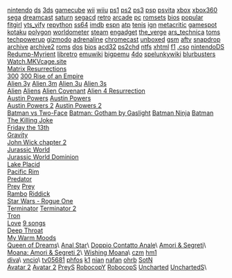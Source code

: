 [nintendo](https://r-roms.github.io/Nintendo/nintendo-games)
[ds](https://r-roms.github.io/Nintendo/nintendo-ds)
[3ds](https://r-roms.github.io/Nintendo/nintendo-3ds)
[gamecube](https://r-roms.github.io/Nintendo/nintendo-gamecube)
[wii](https://r-roms.github.io/Nintendo/nintendo-wii)
[wiiu](https://r-roms.github.io/Nintendo/nintendo-wii-u)
[ps1](https://r-roms.github.io/Sony/sony-playstation)
[ps2](https://r-roms.github.io/Sony/sony-playstation-2)
[ps3](https://r-roms.github.io/Sony/sony-playstation-3)
[psp](https://r-roms.github.io/Sony/sony-playstation-portable)
[psvita](https://r-roms.github.io/Sony/sony-playstation-vita)
[xbox](https://r-roms.github.io/Microsoft/microsoft-xbox)
[xbox360](https://r-roms.github.io/Microsoft/microsoft-xbox360)
[sega](https://r-roms.github.io/Sega/sega-games)
[dreamcast](https://r-roms.github.io/Sega/sega-dreamcast)
[saturn](https://r-roms.github.io/Sega/sega-saturn)
[segacd](https://r-roms.github.io/Sega/sega-cd)
[retro](https://r-roms.github.io/Retro%20&%20Arcade/retro-games)
[arcade](https://r-roms.github.io/Retro%20&%20Arcade/arcade)
[pc](https://r-roms.github.io/PC/pc-games)
[romsets](https://r-roms.github.io/Miscellaneous/rom-sets)
[bios](https://r-roms.github.io/Miscellaneous/bios-files)
[popular](https://r-roms.github.io/Populars/about-rvz-files)\
[fitgirl](https://fitgirl-repacks.site/)
[yts_yify](https://yts.autos/)
[repython](https://docs.python.org/3/library/re.html)
[ss64](https://ss64.com/nt/)
[imdb](https://www.imdb.com/)
[espn](https://www.espn.com.br/)
[atp](https://www.atptour.com/en)
[tenis](https://tenisbrasil.uol.com.br/todas-as-noticias)
[ign](https://br.ign.com/)
[metacritic](https://www.metacritic.com/)
[gamespot](https://www.gamespot.com/)
[kotaku](https://kotaku.com/)
[polygon](https://www.polygon.com/)
[worldometer](https://www.worldometers.info/population/)
[steam](https://store.steampowered.com/)
[engadget](https://www.engadget.com/)
[the_verge](https://www.theverge.com/)
[ars_technica](https://arstechnica.com/)
[toms](https://www.tomshardware.com/)
[techpowerup](https://www.techpowerup.com/gpu-specs/geforce-rtx-5090.c4216)
[gizmodo](https://gizmodo.uol.com.br/)
[adrenaline](https://www.adrenaline.com.br/)
[chromecast](https://clients5.google.com/cast/chromecast/home)
[unboxed](https://chromeunboxed.com/)
[gsm](https://www.gsmarena.com/)
[aftv](https://www.aftvnews.com/)
[snapdrop](https://snapdrop.net/)
[archive](https://archive.org/details/@someone986)
[archive2](https://archive.org/details/@someone980)
[roms](https://r-roms.github.io/)
[dos](https://r-roms.github.io/PC/pc-games)
[bios](https://archive.org/download/RetroarchSystemFiles/Retroarch-System/)
[acd32](https://archive.org/download/AMIGACD32CHD-Arquivista)
[ps2chd](https://archive.org/details/ps2-redump-usa-chd-part-A)
[ntfs](https://en.wikipedia.org/wiki/NTFS)
[xhtml](https://en.wikipedia.org/wiki/XHTML)
[f1](https://en.wikipedia.org/wiki/List_of_Formula_One_Grand_Prix_winners)
[.cso](https://archive.org/download/psp-cso-eu)
[nintendoDS](https://myrient.erista.me/files/No-Intro/Nintendo%20-%20Nintendo%20DS%20(Decrypted)/)
[Redump-Myrient](https://myrient.erista.me/files/Redump/)
[libretro](https://docs.libretro.com/guides/install-windows/)
[emuwiki](https://emulation.gametechwiki.com/index.php/Main_Page)
[bigpemu](https://www.richwhitehouse.com/jaguar/index.php)
[4do](https://www.3dum.net/wiki/4do-compatibility-list.htm)
[spelunkywiki](https://spelunky.fandom.com/wiki/Spelunky_Wiki)
[blurbusters](https://blurbusters.com/frame-generation-essentials-interpolation-extrapolation-and-reprojection/)\
[Watch.MKVcage.site](https://watch.mkvcage.site/en)\
[Matrix Resurrections](https://yts.mx/movies/the-matrix-resurrections-2021)\
[300](https://drive.google.com/file/d/1Y3YEr6meKBKJKQPbAiXns-ABc_DErC1lbA/view?usp=sharing)
[300 Rise of an Empire](https://drive.google.com/file/d/1eSPkbTW7ikfsKsfGFlVYSILfoGApp37MSQ/view?usp=sharing)\
[Alien 3y](https://yts.mx/movies/alien3-1992)
[Alien 3m](https://watch.mkvcage.site/en/movie/8077/alien)
[Alien 3u](https://ucinema.cc/movie/alien-1992)
[Alien 3s](https://www2.solarmovie.cr/movie/alien-3-4946/watching)\
[Alien](https://drive.google.com/open?id=17TVfqAwczzBKr1auCagN5ZQd2qF_U8u1Fw)
[Aliens](https://drive.google.com/open?id=1vglUrpxH_xFsQ-ISM2opz6lPuCntki2Uqw)
[Alien Covenant](https://drive.google.com/open?id=19bSZd0KYfiHhMrlGC1oHxPqfT2FAsAIMPw)
[Alien 4 Resurrection](https://ucinema.cc/movie/alien-resurrection-1997)\
[Austin Powers](https://yts.mx/movies/austin-powers-international-man-of-mystery-1997)
[Austin Powers](https://ucinema.cc/movie/austin-powers-international-man-of-mystery-1997)\
[Austin Powers 2](https://watch.mkvcage.site/en/movie/817/austin-powers-the-spy-who-shagged-me)
[Austin Powers 2](https://ucinema.cc/movie/austin-powers-the-spy-who-shagged-me-1999)\
[Batman vs Two-Face](https://drive.google.com/open?id=1yc9TPvgF-0yJrWljt_HO-grK95LuoVTb4g)
[Batman: Gotham by Gaslight](https://drive.google.com/open?id=10ydvaccvjSHTXFI0tZ6sMnrNpCL4rAWmZA)
[Batman Ninja](https://drive.google.com/file/d/1RSE0B70e52P7iv8lKUF41-dRFLZvtzgutQ/view?usp=sharing)
[Batman The Killing Joke](https://drive.google.com/open?id=17zvR7f4AzNfzDlvFIXQmSmiRbmaIYZXQ3w)\
[Friday the 13th](https://drive.google.com/open?id=17UUzgPYyfq4kMKnzq3L_webOr9G0pLCHeA)\
[Gravity](https://drive.google.com/open?id=1uMdVRjbdfGy4ckTQjf19XfMif_VwFEIxPw)\
[John Wick chapter 2](https://ucinema.cc/movie/john-wick-chapter-2-2017)\
[Jurassic World](https://drive.google.com/open?id=1F49AnvBNVTZByuDPY25VMmYm7A9GmDjxhQ)\
[Jurassic World Dominion](https://ucinema.cc/movie/jurassic-world-dominion-2022)\
[Lake Placid](https://drive.google.com/open?id=1qVw2cymaAJJvHCB31PNWOz2fAVrDz7CQAQ)\
[Pacific Rim](https://drive.google.com/file/d/16Ab80bnSOUBNMZilIpuNHWIJ40XErveA0Q/view?usp=sharing)\
[Predator](https://drive.google.com/open?id=1OPFq2m7-nl2Pv1C4wLhAuA2AZXxnYwbZ9g)\
[Prey](https://yts.mx/movies/prey-2022)
[Prey](https://ucinema.cc/movie/prey-2022)\
[Rambo](https://drive.google.com/open?id=1xKGFgmzyovih0gp6ZF7abOBkVnesxGHNtw)
[Riddick](https://drive.google.com/open?id=1Sy4e3f4CxkxYZqYUjUZlGBotirT72fY-Ww)\
[Star Wars - Rogue One](https://drive.google.com/open?id=1T7gJdsqXr4cx-eosW70PEFbTm8sQQaWxsw)\
[Terminator](https://drive.google.com/open?id=10BKlVD_SK7wZJtv0FelM7U-mFZp0hqsBbg)
[Terminator 2](https://drive.google.com/open?id=1ex5jRSAAQYiAukc4qpRluLhfAoltPtwy3w)\
[Tron](https://drive.google.com/open?id=1q7ba3tkawLYGZfHPWEmifkJYxOonhu6F4w)\
[Love](https://www.xvideos.com/video20727953/amor)
[9 songs](https://www.xvideos.com/video55543135/9_songs)\
[Deep Throat](https://drive.google.com/open?id=1m8ua0hBolWQHDbsBdweYks2_NC4_zWgUNA)\
[My Warm Moods](https://www.xvideos.com/video27102781/my_warm_moods_1992)\
[Queen of Dreams](https://www.xvideos.com/video27105663/queen_of_dreams_filme_completo_)\
[Anal Star](https://www.xvideos.com/video27105649/anal_star_filme_completo_)\
[Doppio Contatto Anale](https://www.xvideos.com/video36137079/contato_anal_duplo_filmes_completos_)\
[Amori & Segreti](https://www.xvideos.com/video37026933/amor_e_segredos_filmes_completos_)\
[Moana: Amori & Segreti 2](https://www.xvideos.com/video31082683/moana_amori_and_segreti_2_filme_porno_completo_)\
[Wishing Moana](https://www.xvideos.com/video36562875/wishing_moana_filmes_completos_)\
[czm](https://www.xvideos.com/video29011777/massagem_corporal_leva_a_forte_orgasmo_feminino)
[hm1](https://www.xvideos.com/video76404859/novinha_descobriu_que_estava_sendo_filmada_e_.......confira_-_video_sem_censura_-_ninfeta_de18_anos_do_privacy_-_massagem_tantrica)\
[diva](https://www.xvideos.com/video28715579/cicciolina_em_diva_versao_original_)\
[vncio](https://www.xvideos.com/video36812961/valentina_no_cio_filmes_completos_)\
[tv05681](https://www.xvideos.com/video32010427/tv-0568-1)
[phfos](https://pt.pornhub.com/view_video.php?viewkey=ph63242f469c5ae)
[k1](https://drive.google.com/file/d/1tEWWk4Nwik_zdMQhogNjXFUM32vLc9Y7_A/view?usp=sharing)
[nian](https://drive.google.com/open?id=1DQtVgP8m_kdv30Gq4Ul-7_1wa5P4lRrxZQ)
[nafan](https://www.youjizz.com/videos/nicole-aniston-fuck-a-fan-80914751.html)
[ohrb](https://drive.google.com/open?id=1z7CNYSLm2VOMdq3wha11WRjBJgr5M_Wmig)
[SotN](https://www.dailymotion.com/video/x6ika6s)\
[Avatar 2](https://ucinema.cc/movie/avatar-the-way-of-water-2022)
[Avatar 2](https://www2.solarmovie.cr/movie/avatar-the-way-of-water-52347/watching)
[PreyS](https://www2.solarmovie.cr/movie/prey-2022-70915/watching)
[RobocopY](https://yts.autos/movies/robocop-1987)
[RobocopS](https://www2.solarmovie.cr/movie/robocop-1987-57747/watching)
[Uncharted](https://ucinema.cc/movie/uncharted-2022)
[UnchartedS](https://www2.solarmovie.cr/movie/uncharted-49448/watching)\
